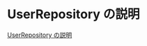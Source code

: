 # UserRepository の説明

[UserRepository の説明](https://www.notion.so/Udemy-Study-golang-api-b4a9ef387623488eb9d07704ec7193dc?pvs=4#493d39adea484826ae7101a8e10823e1)
